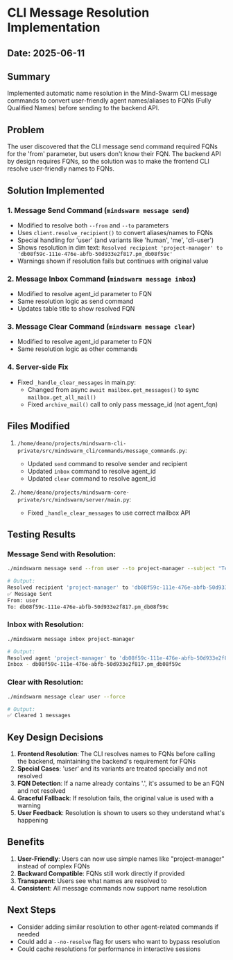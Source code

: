 # CLI Message Resolution Implementation

## Date: 2025-06-11

## Summary
Implemented automatic name resolution in the Mind-Swarm CLI message commands to convert user-friendly agent names/aliases to FQNs (Fully Qualified Names) before sending to the backend API.

## Problem
The user discovered that the CLI message send command required FQNs for the 'from' parameter, but users don't know their FQN. The backend API by design requires FQNs, so the solution was to make the frontend CLI resolve user-friendly names to FQNs.

## Solution Implemented

### 1. **Message Send Command** (`mindswarm message send`)
- Modified to resolve both `--from` and `--to` parameters
- Uses `client.resolve_recipient()` to convert aliases/names to FQNs
- Special handling for 'user' (and variants like 'human', 'me', 'cli-user')
- Shows resolution in dim text: `Resolved recipient 'project-manager' to 'db08f59c-111e-476e-abfb-50d933e2f817.pm_db08f59c'`
- Warnings shown if resolution fails but continues with original value

### 2. **Message Inbox Command** (`mindswarm message inbox`)
- Modified to resolve agent_id parameter to FQN
- Same resolution logic as send command
- Updates table title to show resolved FQN

### 3. **Message Clear Command** (`mindswarm message clear`)
- Modified to resolve agent_id parameter to FQN
- Same resolution logic as other commands

### 4. **Server-side Fix**
- Fixed `_handle_clear_messages` in main.py:
  - Changed from async `await mailbox.get_messages()` to sync `mailbox.get_all_mail()`
  - Fixed `archive_mail()` call to only pass message_id (not agent_fqn)

## Files Modified

1. `/home/deano/projects/mindswarm-cli-private/src/mindswarm_cli/commands/message_commands.py`:
   - Updated `send` command to resolve sender and recipient
   - Updated `inbox` command to resolve agent_id
   - Updated `clear` command to resolve agent_id

2. `/home/deano/projects/mindswarm-core-private/src/mindswarm/server/main.py`:
   - Fixed `_handle_clear_messages` to use correct mailbox API

## Testing Results

### Message Send with Resolution:
```bash
./mindswarm message send --from user --to project-manager --subject "Test Resolution" --body "Testing name resolution in CLI"

# Output:
Resolved recipient 'project-manager' to 'db08f59c-111e-476e-abfb-50d933e2f817.pm_db08f59c'
✅ Message Sent
From: user
To: db08f59c-111e-476e-abfb-50d933e2f817.pm_db08f59c
```

### Inbox with Resolution:
```bash
./mindswarm message inbox project-manager

# Output:
Resolved agent 'project-manager' to 'db08f59c-111e-476e-abfb-50d933e2f817.pm_db08f59c'
Inbox - db08f59c-111e-476e-abfb-50d933e2f817.pm_db08f59c
```

### Clear with Resolution:
```bash
./mindswarm message clear user --force

# Output:
✅ Cleared 1 messages
```

## Key Design Decisions

1. **Frontend Resolution**: The CLI resolves names to FQNs before calling the backend, maintaining the backend's requirement for FQNs
2. **Special Cases**: 'user' and its variants are treated specially and not resolved
3. **FQN Detection**: If a name already contains '.', it's assumed to be an FQN and not resolved
4. **Graceful Fallback**: If resolution fails, the original value is used with a warning
5. **User Feedback**: Resolution is shown to users so they understand what's happening

## Benefits

1. **User-Friendly**: Users can now use simple names like "project-manager" instead of complex FQNs
2. **Backward Compatible**: FQNs still work directly if provided
3. **Transparent**: Users see what names are resolved to
4. **Consistent**: All message commands now support name resolution

## Next Steps

- Consider adding similar resolution to other agent-related commands if needed
- Could add a `--no-resolve` flag for users who want to bypass resolution
- Could cache resolutions for performance in interactive sessions
